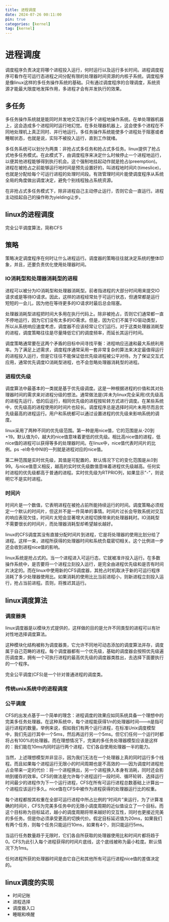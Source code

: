 ```yaml
---
title: 进程调度
date: 2024-07-26 00:11:00
pin: true
categories: [kernel]
tag: [kernel]
---
```


# 进程调度

调度程序负责决定将哪个进程投入运行，何时运行以及运行多长时间。进程调度程序可看作在可运行态进程之间分配有限的处理器时间资源的内核子系统。调度程序是像linux这样的多任务操作系统的基础。只有通过调度程序的合理调度，系统资源才能最大限度地发挥作用，多进程才会有并发执行的效果。

## 多任务

多任务操作系统就是能同时并发地交互执行多个进程地操作系统。在单处理器机器上，这会造成多个进程同时运行地幻觉。在多处理器机器上，这会使多个进程在不同地处理机上真正同时、并行地运行。多任务操作系统能使多个进程处于阻塞或者睡眠状态，也就是说，实际不被投入运行，直到工作就绪。

多任务系统可以划分为两类：非抢占式多任务和抢占式多任务。linux提供了抢占式地多任务模式。在此模式下，由调度程序来决定什么时候停止一个进程地运行，以便其他进程能够得到执行机会。这个强制地挂起动作就是抢占(preemption)。进程在被抢占之前能够运行地时间是预先设置好的，叫进程地时间片(timeslice)，也就是分配给每个可运行进程的处理时间段。有效管理时间片能使调度程序从系统全局的角度做出调度决定，避免个别线程独占系统资源。

在非抢占式多任务模式下，除非进程自己主动停止运行，否则它会一直运行。进程主动挂起自己的操作称为yielding让步。

## linux的进程调度

完全公平调度算法，简称CFS

## 策略

策略决定调度程序在何时让什么进程运行。调度器的策略往往就决定系统的整体印象，并且，还要负责优化使用处理器时间。

### IO消耗型和处理器消耗型的进程

进程可以被分为IO消耗型和处理器消耗型。前者指进程的大部分时间用来提交IO请求或是等待IO请求。因此，这样的进程经常处于可运行状态，但通常都是运行短短的一会儿，因为他在等待更多的IO请求时最后总会阻塞。

处理器消耗型进程把时间大多用在执行代码上。除非被抢占，否则它们通常都一直不停地运行，因为它们没有太多的IO需求。但是，因为它们不属于IO驱动类型，所以从系统响应速度考虑，调度器不应该经常让它们运行。对于这类处理器消耗型的进程，调度策略往往是尽量降低它们的调度频率，而延长其运行时间。

调度策略通常要在这两个矛盾的目标中间寻找平衡：进程响应迅速和最大系统利用率。为了满足上述需求，调度程序通常采用一套非常复杂的算法来决定最值得运行的进程投入运行，但是它往往不能保证低优先级进程被公平对待。为了保证交互式应用，通常优先调度IO消耗型进程，也不会忽略处理器消耗型的进程。

### 进程优先级

调度算法中最基本的一类就是基于优先级调度。这是一种根据进程的价值和其对处理器时间的需求来对进程分级的想法。通常做法是(并未为linux完全采用)优先级高的进程先运行，低的后运行，相同优先级的进程按轮转方式进行调度。在某些系统中，优先级高的进程使用的时间片也较长。调度程序总是选择时间片未用尽而且优先级最高的进程运行。用户和系统都可以通过设置进程的优先级来影响系统的调度。

linux采用了两种不同的优先级范围。第一种是用nice值，它的范围是从-20到+19。默认值为0，越大的nice值意味着更低的优先级。相比高nice值的进程，低nice值的进程可以获得等多的处理器时间。在linux中，nice值代表时间片的比例。ps -el命令中NI的一列就是进程对应的nice值。

第二种范围是实时优先级，其值是可配置的，默认情况下它的变化范围是从0到99。与nice值意义相反，越高的实时优先级数值意味着进程优先级越高。任何实时进程的优先级都高于普通的进程。实时优先级为RTPRIO列，如果显示"-"，则说明它不是实时进程。

### 时间片

时间片是一个数值，它表明进程在被抢占前所能持续运行的时间。调度策略必须规定一个默认的时间片，但这并不是一件简单的事情。时间片过长会导致系统对交互的响应表现欠佳，时间片太短会显著增大进程切换带来的处理器耗时。IO消耗型不需要很长的时间片，而处理器消耗型却希望越长越好。

linux的CFS调度其没有直接分配时间片到进程，它是将处理器的使用比划分给了进程。这样一来，进程所获得的处理器时间和系统负载密切相关。这个比例进一步还会收到进程nice值的影响。

linux系统是抢占式的。当一个进程进入可运行态，它就被准许投入运行。在多数操作系统中，是否要将一个进程立刻投入运行，是完全由进程优先级和是否有时间片决定的。而在linux中使用新的CFS调度器，其抢占时机取决于新的可运行程序消耗了多少处理器使用比。如果消耗的使用比比当前进程小，则新进程立刻投入运行，抢占当前进程。否则，将推迟其运行。

## linux调度算法

### 调度器类

linux调度器是以模块方式提供的，这样做的目的是允许不同类型的进程可以有针对性地选择调度算法。

这种模块化结构被称为调度器类，它允许不同地可动态添加的调度算法并存，调度属于自己范畴的进程。每个调度器都有一个优先级，基础的调度器会按照优先级遍历调度类，拥有一个可执行进程的最高优先级的调度器类胜出，去选择下面要执行的一个程序。

完全公平调度(CFS)是一个针对普通进程的调度类。

### 传统unix系统中的进程调度

### 公平调度

CFS的出发点基于一个简单的理念：进程调度的效果应如同系统具备一个理想中的完美多任务处理器。在这种系统中，每个进程能获得1/n的处理器时间——n是指可运行进程的数量。举例来说，假如我们有两个运行进程，在标准Unix调度模型中，我们先运行其中一个5ms，然后再运行另一个5ms。但它们任何一个运行时都将占有100%的处理器。而在理想情况下，完美的多任务处理器模型应该是这样的：我们能在10ms内同时运行两个进程，它们各自使用处理器一半的能力。

当然，上述理想模型并非显示，因为我们无法在一个处理器上真的同时运行多个线程。而且如果每个进程运行无限小的时间周期也是不高效的——因为调度时进程抢占会带来一定的代价：将一个进程换出，另一个进程换入本身有消耗，同时还会影响到缓存的效率。CFS的做法是允许每个进程运行一段时间、循环轮转、选择运行时间最少的进程作为下一个运行进程，CFS在所有可运行进程总数基础上计算出一个进程应该运行多久。nice值在CFS中被作为进程获得的处理器运行比的权重。

每个进程都按其权重在全部可运行进程中所占比例的“时间片”来运行，为了计算准确的时间片，CFS为完美多任务中的无限小调度周期的近似值设立了一个目标。而这个目标称为目标延迟，越小的调度周期将带来越好的交互性，同时也更接近完美的多任务。但是你必须承受更高的切换代价。假定目标延迟值为20ms，如果我们有两个任务，则每个任务只能运行10ms，如果有4个，则只能运行5ms。

当运行任务数量趋于无限时，它们各自所获取的处理器使用比和时间片都将趋于0。CFS为此引入每个进程获得的时间片底线，这个底线被称为最小粒度。默认情况下为1ms。

任何进程所获的处理器时间是由它自己和其他所有可运行进程nice值的差值决定的。

## linux调度的实现

- 时间记账
- 进程选择
- 调度器入口
- 睡眠和唤醒
